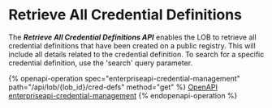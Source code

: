 # Retrieve All Credential Definitions

The _**Retrieve All Credential Definitions API**_ enables the LOB to retrieve all credential definitions that have been created on a public registry. This will include all details related to the credential definition. To search for a specific credential definition, use the 'search' query parameter.



{% openapi-operation spec="enterpriseapi-credential-management" path="/api/lob/{lob_id}/cred-defs" method="get" %}
[OpenAPI enterpriseapi-credential-management](https://gitbook-x-prod-openapi.4401d86825a13bf607936cc3a9f3897a.r2.cloudflarestorage.com/raw/857b5f5066c243a265a913bb8ab9da6f1ca46443a1cf17ecd20a117e8aef2599.txt?X-Amz-Algorithm=AWS4-HMAC-SHA256&X-Amz-Content-Sha256=UNSIGNED-PAYLOAD&X-Amz-Credential=dce48141f43c0191a2ad043a6888781c%2F20250703%2Fauto%2Fs3%2Faws4_request&X-Amz-Date=20250703T134427Z&X-Amz-Expires=172800&X-Amz-Signature=6a8b8917665c43ebcda75e5ca8011d2b46b4a3363844b693bcbfc65cab13680a&X-Amz-SignedHeaders=host&x-amz-checksum-mode=ENABLED&x-id=GetObject)
{% endopenapi-operation %}





